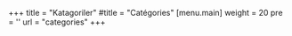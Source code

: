 +++
title = "Katagoriler"
#title = "Catégories"
[menu.main]
  weight = 20
  pre = '<i class="fas fa-fw fa-folder"></i>'
  url = "categories"
+++
